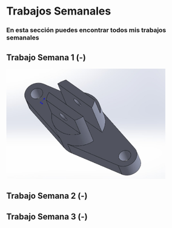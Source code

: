 # **Trabajos Semanales**

### **En esta sección puedes encontrar todos mis trabajos semanales**

## **Trabajo Semana 1 (-)**
<img src="../recursos/imgs/proyecto_sem1_1.jpg" alt="Diagrama del sistema" width="420">

## **Trabajo Semana 2 (-)**

## **Trabajo Semana 3 (-)**
